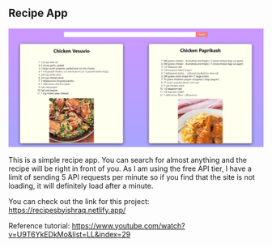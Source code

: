 ## Recipe App

![Preview](images/screenshot.png?raw=true)

This is a simple recipe app. You can search for almost anything and the recipe will be right in front of you.
As I am using the free API tier, I have a limit of sending 5 API requests per minute so if you find that the site is not loading, it will definitely load after a minute.

You can check out the link for this project: https://recipesbyishraq.netlify.app/

Reference tutorial: https://www.youtube.com/watch?v=U9T6YkEDkMo&list=LL&index=29
